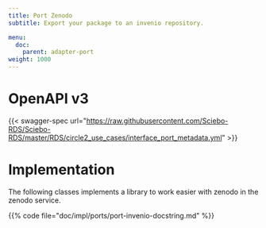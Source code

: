```yaml
---
title: Port Zenodo
subtitle: Export your package to an invenio repository.

menu:
  doc:
    parent: adapter-port
weight: 1000
---
```


# OpenAPI v3

{{< swagger-spec url="https://raw.githubusercontent.com/Sciebo-RDS/Sciebo-RDS/master/RDS/circle2_use_cases/interface_port_metadata.yml"  >}}

# Implementation

The following classes implements a library to work easier with zenodo in the zenodo service.

{{% code file="doc/impl/ports/port-invenio-docstring.md" %}}

